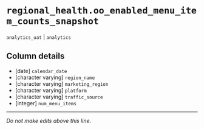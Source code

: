# `regional_health.oo_enabled_menu_item_counts_snapshot`
`analytics_uat` | `analytics`

## Column details
* [date]      `calendar_date`
* [character varying] `region_name`
* [character varying] `marketing_region`
* [character varying] `platform`
* [character varying] `traffic_source`
* [integer]   `num_menu_items`

-------------------------------------------------------------------------------
*Do not make edits above this line.*
